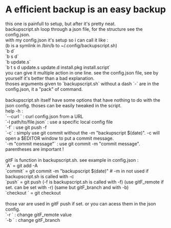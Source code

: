 <h1>A efficient backup is an easy backup</h1>
this one is painfull to setup, but after it's pretty neat.</br>
backupscript.sh loop through a json file, for the structure see the config.json.</br>
with my config.json it's setup so i can call it like :</br>
(b is a symlink in /bin/b to ~/.config/backupscript.sh)</br>
`b d`</br>
`b s d`</br>
`b update.s`</br>
`b t s d update.s update.d install.pkg install.script`</br>
you can give it multiple action in one line. see the config.json file, see by yourself it's better than a bad explanation.</br>
thoses arguments given to `backupscript.sh` without a dash `-` are in the config.json, it a "pack" of command.</br>
</br>
backupscript.sh itself have some options that have nothing to do with the json config. thoses can be easily tweaked in the script.</br>
help -h :</br>
`--curl <url>` : curl config.json from a URL</br>
`-l path/to/file.json` : use a specific local config file</br>
`-f` : use git push -f</br>
`-c` : simply use git commit without the -m "backupscript $(date)". -c will open a $EDITOR window to put a commit message.</br>
`-m "commit message"` : use git commit -m "commit message". parentheses are important !</br>
</br>
gitF is function in backupscript.sh. see example in config.json :</br>
`A` = git add -A</br>
`commit` = git commit -m "backupscript $(date)" # -m in not used if backupscript.sh is called with -c</br>
`push` = git push (-f is backupscript.sh is called with -f) (use gitF_remote if set. can be set with -r) (same but gitF_branch and with -b)</br>
`checkout <branch>` = git checkout</br>
</br>
those var are used in gitF push if set. or you can acess them in the json config.</br>
`-r <remote>` : change gitF_remote value</br>
`-b <branch>` : change gitF_branch</br>
